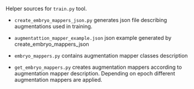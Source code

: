 Helper sources for `train.py` tool.

* `create_embryo_mappers_json.py` generates json file describing augmentations used in training. 

* `augmentattion_mapper_example.json` json example generated by create_embryo_mappers_json 

* `embryo_mappers.py` contains augmentation mapper classes description

* `get_embryo_mappers.py` creates augmentation mappers according to augmentation mapper description.
     Depending on epoch different augmentation mappers are applied.